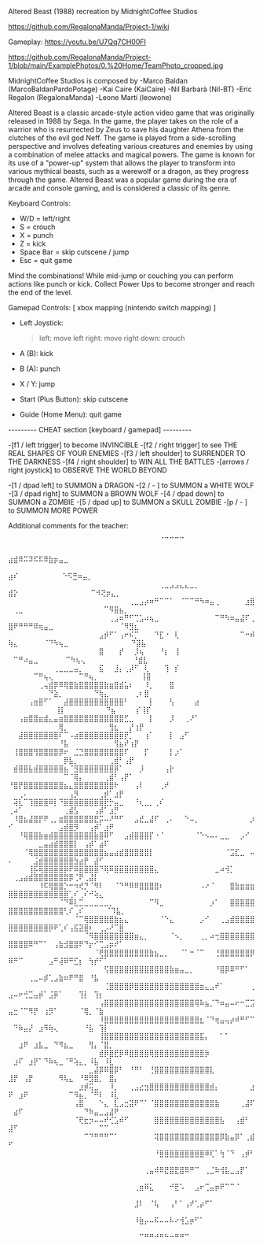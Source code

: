 Altered Beast (1988) recreation by MidnightCoffee Studios

https://github.com/RegalonaManda/Project-1/wiki

Gameplay: https://youtu.be/U7Qq7CH00FI

https://github.com/RegalonaManda/Project-1/blob/main/ExamplePhotos/0.%20Home/TeamPhoto_cropped.jpg

MidnightCoffee Studios is composed by
-Marco Baldan (MarcoBaldanPardoPotage)
-Kai Caire (KaiCaire)
-Nil Barbarà (Nil-BT)
-Eric Regalon (RegalonaManda)
-Leone Martí (leowone)

Altered Beast is a classic arcade-style action video game that was originally released in 1988 by Sega. In the game, the player takes on the role of a warrior who is resurrected by Zeus to save his daughter Athena from the clutches of the evil god Neff. The game is played from a side-scrolling perspective and involves defeating various creatures and enemies by using a combination of melee attacks and magical powers. The game is known for its use of a "power-up" system that allows the player to transform into various mythical beasts, such as a werewolf or a dragon, as they progress through the game. Altered Beast was a popular game during the era of arcade and console gaming, and is considered a classic of its genre.


Keyboard Controls:
- W/D = left/right
- S = crouch
- X = punch
- Z = kick
- Space Bar = skip cutscene / jump
- Esc = quit game

Mind the combinations! While mid-jump or couching you can perform actions like punch or kick.
Collect Power Ups to become stronger and reach the end of the level.


Gamepad Controls: [ xbox mapping (nintendo switch mapping) ]
- Left Joystick: 
   > left: move left
   > right: move right
   > down: crouch

- A (B): kick
- B (A): punch
- X / Y: jump
- Start (Plus Button): skip cutscene
- Guide (Home Menu): quit game


--------- CHEAT section [keyboard / gamepad] ---------

-[f1 / left trigger]  to become INVINCIBLE
-[f2 / right trigger]  to see THE REAL SHAPES OF YOUR ENEMIES
-[f3 / left shoulder]  to SURRENDER TO THE DARKNESS
-[f4 / right shoulder] to WIN ALL THE BATTLES
-[arrows / right joystick] to OBSERVE THE WORLD BEYOND

-[1 / dpad left] to SUMMON a DRAGON
-[2 / - ] to SUMMON a WHITE WOLF
-[3 / dpad right] to SUMMON a BROWN WOLF
-[4 / dpad down] to SUMMON a ZOMBIE
-[5 / dpad up] to SUMMON a SKULL ZOMBIE
-[p / - ] to SUMMON MORE POWER



Additional comments for the teacher:
	⠀⠀⠀⠀⠀⠀⠀⠀⠀⠀⠀⠀⠀⠀⠀⠀⠀⠀⠀⠀⠀⠀⠀ ⠀⠀⠀⠀⠀⠀⠀⠀⠀⠀⠀⠀⠀⠀⠀⠀⠀⠀⠀⠀⠀⠀⠀⠀⠀⠀⠀⠀⠀⠀⢀⣀⣀⣀⣀⠀⠀⠀⠀⠀⠀⠀⠀⠀⠀⠀⠀⠀⠀⠀⠀⠀⠀
	⠀⠀⠀⠀⠀⠀⠀⠀⠀⠀⠀⠀⠀⠀⠀⠀⠀⠀⠀⠀⠀⠀ ⠀⠀⠀⠀⠀⠀⠀⠀⠀⠀⠀⠀⠀⠀⠀⠀⠀⠀⠀⠀⠀⠀⠀⠀⠀⠀⠀⠀ ⣴⣾⠿⠭⠽⠯⠯⠿⣷⡶⣤⣀⠀⠀⠀⠀⠀⠀⠀⠀⠀⠀⠀⠀
	⠀⠀⠀⠀⠀⠀⠀⠀⠀⠀⠀⠀⠀⠀⠀⠀⠀⠀⠀⠀⠀⠀⠀⠀⠀⠀⠀⠀⠀⠀⠀⠀⠀⠀⠀⠀⠀⠀⠀⠀⠀⠀⠀⠀⠀⠀⠀⠀⠀  ⣴⠎ ⠀⠀⠀⠀⠀⠀⠀⠀ ⠑⠫⣛⠶⣤⡀⠀⠀⠀⠀⠀⠀⠀⠀
	⠀⠀⠀⠀⠀⠀⠀⠀⠀⠀⠀⠀⠀⠀⠀⠀⠀⠀⠀⠀⠀⠀⠀⠀⠀⠀⠀⠀⠀⠀⢀⣀⣠⣠⣄⣄⣀⡀⠀⠀⠀⠀⠀⠀⠀⠀⠀⠀ ⣾⡕ ⠀⠀⠀⠀⠀⠀⠀⠀⠀⠀⠀⠀⠀⠀⠉⠺⢝⡶⣄⡀⠀⠀⠀⠀⠀
	⠀⠀⠀⠀⠀⠀⠀⠀⠀⠀⠀⠀⠀⠀⠀⠀⠀⠀⠀⠀⠀⠀⠀⠀⢀⣀⣠⡴⠶⠛⠉⠉⠁⠀⠈⠉⠉⠛⠳⠶⣤⢀⠀⠀⠀⠀⠀⣰⣿ ⠀⢀⣀⠀⠀⠀⠀⠀⠀⠀⠀⠀⠀⠀⠀⠀⠀⠀⠀⠉⠻⣿⣦⡀⠀⠀⠀
	⠀⠀⠀⠀⠀⠀⠀⠀⠀⠀⠀⠀⠀⠀⠀⠀⠀⠀⠀⠀⢀⣠⠶⠛⠋⢉⣡⠴⢦⣀⠀⠀⠀⠀⠀⠀⠀⠀⠀⠀⠀⠉⠛⠳⠶⣤⣼⠏⢀⣿⠟⠛⠛⠛⠿⢶⣤⣀⠀⠀⠀⠀⠀⠀⠀⠀⠀⠀⠀⠀⠀⠈⠻⣻⣆⠀⠀
	⠀⠀⠀⠀⠀⠀⠀⠀⠀⠀⠀⠀⠀⠀⠀⠀⠀⠀⣠⡾⠋⠁⢠⠖⠮⡉⠀⠀⠀⠙⣏⠐⠀⢇⠀⠀⠀⠀⠀⠀⠀⠀⠀⠀⠀⠀⠉⠒⠾⢷⣄⠀⠀⠀⠀⠀⠈⠙⠳⢦⣀⠀⠀⠀⠀⠀⠀⠀⠀⠀⠀⠀⠀ ⠙⣽⣧⠀
	⠀⠀⠀⠀⠀⠀⠀⠀⠀⠀⠀⠀⠀⠀⠀⠀⠀⠀⣿⠀⠀⠀⡞⠀⠀⡸⢦⠀⠀⠀⠘⡆⠀⢸⠀⠀⠀⠀⠀⠀⠀⠀⠀⠀⠀⠀⠀⠀⠀⠀⠉⠛⠴⣤⣀⠀⠀⠀⠀ ⠀⠉⠳⢦⢄⠀⠀⠀⠀⠀⠀⠀⠀⠀  ⠘⣾⣇
	⠀⠀⠀⠀⠀⠀⠀⠀⠀⢀⣀⣀⣀⣤⡀⠀⠀⠀⣯⠀⠀⣸⡄⢀⡼⠋⠀⢇⠀⠀⠀⢹⠀⡎⠀⠀⠀⠀⠀⠀⠀⠀⠀⠀⠀⠀⠀⠀⠀⠀⠀⠀⠀⠀⠉⠛⢦⢄⠀⠀⠀⠀⠀⠉⠛⢦⡀⠀⠀⠀⠀⠀⠀ ⠀⠀⢸⣿
	⠀⠀⠀⠀⠀⠀⢀⢤⣾⡿⠿⢿⣿⣷⣿⣿⣿⣿⣿⣷⣶⣿⣾⣥⠆⠀⠀⠸⡀⠀⠀⠀⣿⠀⠀⠀⠀⠀⠀⠀⠀⠀⠀⠀⠀⠀⠀⠀⠀⠀⠀⠀⠀⠀⠀⠀⠀⠙⣵⡀⠀⠀⠀⠀⠀⠀⠙⢷⣄⠀⠀⠀⠀⠀⢀⠆⣿
	⠀⠀⠀⠀⢠⣶⣿⠋⠁⠀⠀⣼⣿⣿⣿⣿⣿⣿⣿⣿⣿⣿⣿⠃⠀⠀⠀⠀⡇⠀⠀⠀⢣⠀⠀⠀⠀⣴⠀⠀⠀⠀⠀⠀⠀⠀⠀⠀⠀⠀⠀⠀⠀⠀⠀⠀⠀⠀ ⢸⡇⠀⠀⠀⠀⠀⠀⠀⠀⠙⣦⠀⠀⠀⠀⡎⢸⡏
	⠀⠀⢠⣶⣿⣿⣶⣾⣄⣤⣶⣿⣿⣿⣿⣿⣿⣿⣿⣿⣿⣿⣿⣋⣀⠀⠀⠀⡇⠀⠀⠀⡸⠀⠀⢀⠜⠁⠀⠀⠀⠀⠀⠀⠀⠀⠀⠀⠀⠀⠀⠀⠀⠀⠀⠀⠀⠀⠀⢿⡀⠀⠀⠀⠀⠀⠀⠀⠀⢻⣆⠀⠀⡜⢰⡟⠀
	⠀⠀⣼⣿⣿⣿⣿⣿⣿⣿⠏⠉⠠⣴⣿⣿⣿⣿⣿⣿⣿⣿⣿⡟⡁⠀⠀⢰⠁⠀⠀⠀⡇⠀⣠⠋⠀⠀⠀⠀⠀⠀⠀⠀⠀⠀⠀⠀⠀⠀⠀⠀⠀⠀⠀⠀⠀⠀⠀⠘⣧⠀⠀⠀⠀⠀⠀⠀⠀⠀⢻⣦⠞⢰⡟⠀⠀
	⠀⢸⣿⣿⣿⢻⣿⣿⣿⣿⡿⠖⠀⣈⣙⣿⣿⣿⣿⣿⣿⣿⣿⠏⠀⠀⠀⡏⠀⠀⠀⠀⡇⡰⠁⠀⠀⠀⠀⠀⠀⠀⠀⠀⠀⠀⠀⠀⠀⠀⠀⠀⠀⠀⠀⠀⠀⠀⠀⠀⡿⣧⡀⠀⠀⠀⠀⠀⠀⢀⣾⠃⢠⡟⠀⠀⠀
	⠀⣾⣿⣿⣧⣾⣿⣿⣿⣿⣿⣦⠈⣻⣿⣿⣿⣿⣿⣿⣿⡿⠁⠀⠀⠀⡸⠀⠀⠀⠀⢠⡗⠀⠀⠀⠀⠀⠀⠀⠀⠀⠀⠀⠀⠀⠀⠀⠀⠀⠀⠀⠀⠀⠀⠀⠀⠀⠀⠀⠉⠈⢿⡄⠀⠀⠀⠀⢀⣾⠃⢠⡟⠁⠀⠀⠀
	⠘⣿⡟⣿⣿⣿⣿⣿⣿⣿⣿⣦⣄⣿⣿⣿⣿⣿⣿⣿⣿⠗⠀⠀⠀⢠⠇⠀⠀⠀⢀⠞⠀⠀⠀⠀⠀⠀⠀⠀⠀⠀⠀⠀⠀⠀⠀⠀⠀⠀⠀⢀⠄⠀⠀⠀⠀⠀⠀⠀⠀⢠⡻⠀⠀⠀⠀⢀⡾⠁⣰⡟⠀⠀⠀⠀⠀
	⠀⢽⣇⠉⢹⣿⣿⣿⠿⡇⠙⣿⣿⣿⣿⣿⣿⣿⣿⣟⡓⣤⣀⠀⠀⠘⢆⣀⡀⢀⠎⠀⠀⠀⠀⠀⠀⠀⠀⠀⠀⠀⠀⠀⠀⠀⠀⠀⠀⢀⠴⠁⠀⠀⠀⠀⠀⠀⠀⠀⢀⣾⣣⠀⠀⠀⢠⡾⠁⣰⡛⠀⠀⠀⠀⠀⠀
	⠀⠸⣿⣦⣼⣿⡟⠟⢀⡀⣶⣿⣿⣿⣿⣿⣿⣟⡭⠤⠜⠛⠋⠀⠀⣠⣞⣀⣼⠏⠀⢀⠄⠀⠀⠑⠤⡀⠀⠀⠀⠀⠀⠀⠀⠀⠀⠀⡰⠊⠀⠀⠀⠀⠀⠀⠀⠀⠀⣠⣾⣿⡻⠀⠀⢠⡾⠁⣰⠟⠀⠀⠀⠀⠀⠀⠀
	⠀⠀⠘⢿⣿⣿⣷⣶⣾⣿⣿⣿⣿⣿⣿⣿⣿⣷⣿⠿⠋⠀⠀⣠⣾⣿⣿⣿⡏⠐⠈⠀⠀⠀⠀⠀⠀⠈⠑⠢⠤⠄⣀⣀⠀⠀⡠⠊⠀⠀⠀⠀⠀⠀⠀⣀⣤⣴⣾⣿⣿⣿⡇⠀⢠⡾⠁⣴⠏⠀⠀⠀⠀⠀⠀⠀⠀
	⠀⠀⠀⠈⢿⣿⣿⣿⣿⣿⣿⣿⣿⣿⣿⣿⣿⣿⣿⣦⣤⣴⣾⣿⣿⣿⣿⣿⡇⠀⠀⠀⠀⠀⠀⠀⠀⠀⠀⠀⠀⠀⠀⠈⣩⣏⣀⠀⠤⠄⠀⠀⠀⠀⣨⣾⣿⣿⣿⣿⣿⣿⣳⣴⡟⠀⣼⠋⠀⠀⠀⠀⠀⠀⠀⠀⠀
	⠀⠀⠀⠀⢸⡯⢿⣿⣿⣿⣿⡿⠟⠿⣿⣿⣿⣿⠙⢿⠿⣿⣿⣿⣿⣿⣿⣿⣿⣄⠀⠀⠀⠀⠀⠀⠀⠀⠀⠀⠀⣀⠴⢺⡁⠀⠀⠀⠀⠀⢀⣠⣴⣾⣿⣿⣿⣿⣿⣿⣿⡿⢈⠟⢀⣼⡇⠀⠀⠀⠀⠀⠀⠀⠀⠀⠀
	⠀⠀⠀⠀⠀⠀⠸⠯⢿⣿⣿⡑⠒⠲⢞⡙⠈⠻⠇⠀⠀⠈⠙⠛⠿⠿⣿⣿⣿⣿⠆⠀⠀⠀⠀⠀⠀⠀⠠⠔⠈⠀⠀⠀⣿⣷⣶⣶⣶⣿⣿⣿⣿⣿⣿⣿⣿⣿⣿⣿⣿⢁⠎⢀⠎⠚⢵⣄⠀⠀⠀⠀⠀⠀⠀
	⠀⠀⠀⠀⠀⠀⠀⠀⠀⠀⠈⠙⠿⣇⣉⣀⣀⣀⣀⣀⡀⠀⠀⠀⠀⠀⠀⠀⠉⠻⣀⠀⠀⠀⠀⠀⠀⠀⠀⠀⡰⠁⠀⠀⣿⣿⣿⣿⣿⣿⣿⣿⣿⣿⣿⣿⣿⣿⣿⣿⢃⠎⢀⠎⠀⠀⠀ ⠀⠈⠹⣧⡀⠀⠀⠀⠀⠀
	⠀⠀⠀⠀⠀⠀⠀⠀⠀⠀⠀⠀⠀⠈⠉⢿⣿⣿⣿⣿⣿⣷⣦⣄⠀⠀⠀⠀⠀⠀⠈⠑⣄⠀⠀⠀⠀⠀⡠⠊⠀⠀⢀⣠⣾⣿⣿⣿⣿⣿⣿⣿⣿⣿⣿⣿⣿⡿⠟⢁⠎⢠⣯⣽⣿⠆⠀⢀⡠⠜⠉⣿⠀⠀⠀⠀⠀
	⠀⠀⠀⠀⠀⠀⠀⠀⠀⠀⠀⠀⠀⠀⠀⠈⠻⣿⣿⣿⣿⣿⣿⣿⣿⣶⣄⡀⠀⠀⠀⠀⠈⠢⡀⠀⠀⠀⢀⡀⠴⢒⣿⣿⣿⣿⣿⣿⣿⣿⣿⣿⣿⠿⠛⠉⠁⠀⢠⣷⣺⣿⣿⠟⠙⡖⠊⢉⣠⡶⠞⠁⠀⠀⠀⠀⠀
	⠀⠀⠀⠀⠀⠀⠀⠀⠀⠀⠀⠀⠀⠀⠀⠀⠀⠈⢟⣿⣿⣿⣿⣿⣿⣿⣿⣿⣷⣦⣀⡀⠀⠀⠈⠁⠒⠈⠉⠀⠀⢘⣿⣿⣿⣿⣿⣿⡿⠿⠛⠉⠀⠀⠀⠀⠀⣠⠛⢼⠿⠛⣋⡆⠀⢳⡞⠋⠁⠀⠀⠀⠀⠀⠀⠀⠀
	⠀⠀⠀⠀⠀⠀⠀⠀⠀⠀⠀⠀⠀⠀⠀⠀⠀⠀⠀⢫⣿⣿⣿⣿⣿⣿⣿⣿⣿⣿⣿⣿⣷⣶⣤⣀⡀⠀⠀⠀⠀⠘⣿⡿⠿⠛⠋⠁⠀⠀⠀⠀⠀⢀⣀⠤⡾⢁⣠⣷⠶⠟⠛⣿⠀⠘⣧⠀⠀⠀⠀⠀⠀⠀⠀⠀⠀
	⠀⠀⠀⠀⠀⠀⠀⠀⠀⠀⠀⠀⠀⠀⠀⠀⠀⠀⠀⢈⣿⣿⣿⣿⡿⣿⣿⣿⣿⣿⣿⣿⣿⣿⣿⣿⣿⣿⣶⣄⣠⠞⠁⠀⠀⠀⠀⠀⢀⣠⠤⠖⢚⣉⣤⡾⠁⣨⡿⠁⠀⠀⠀⢹⡇⠀⢹⡆⠀⠀⠀⠀⠀⠀⠀⠀⠀
	⠀⠀⠀⠀⠀⠀⠀⠀⠀⠀⠀⠀⠀⠀⠀⠀⠀⠀⢠⣿⣿⣿⣿⣿⣿⣿⣿⣿⣿⣿⣿⣿⣿⣿⣿⣿⣿⢿⠷⣦⡈⠙⠶⣤⠤⠖⠒⣉⣩⣤⣒⠈⠉⠻⡟⠀⢰⡻⠁⠀⠀⠀⠀⠈⢿⡀⠈⣷⠀⠀⠀⠀⠀⠀⠀⠀⠀
	⠀⠀⠀⠀⠀⠀⠀⠀⠀⠀⠀⠀⠀⠀⠀⠀⠀⠀⠸⣿⣿⣿⣿⣿⣿⣿⣿⣿⣿⣿⣿⣿⣿⣿⣿⣿⣿⣿⣆⠈⠙⢶⣤⢤⡴⠾⠛⠋⠉⠀⠙⠷⣤⡜⠀⣰⠻⢷⢄⠀⠀⠀⠀⠀⠘⣧⠀⢹⡇⠀⠀⠀⠀⠀⠀⠀⠀
	⠀⠀⠀⠀⠀⠀⠀⠀⠀⠀⠀⠀⠀⠀⠀⠀⠀⠀⢸⣿⣿⣿⣿⣿⣿⣿⣿⣿⣿⣿⣿⣿⣿⣿⣿⣿⣿⣿⣯⡄⠀⠀⠁⠁⠀⠀⠀⠀⠀⠀⠀⣰⠟⠀⣰⣧⣀⠀⠙⠻⣦⣀⠀⠀⠀⢻⡄⠈⣿⡀⠀⠀⠀⠀⠀⠀⠀
	⠀⠀⠀⠀⠀⠀⠀⠀⠀⠀⠀⠀⠀⠀⠀⠀⠀⠀⣾⡿⣿⣟⡿⠿⣿⣿⣿⣿⢿⣿⣿⣿⣿⣿⣿⣿⣿⣿⣿⡷⠀⠀⠀⠀⠀⠀⠀⠀⠀⠀⣰⠏⠀⣰⡟⠁⠙⠷⢦⣀⠈⠛⢵⣄⡀⠸⣧⠀⠸⣇⠀⠀⠀⠀⠀⠀⠀
	⠀⠀⠀⠀⠀⠀⠀⠀⠀⠀⠀⠀⠀⠀⠀⠀⣀⣼⡿⠿⣿⡿⠃⠀⠘⠛⠃⠀⢘⣿⣿⣿⣿⣿⣿⣿⣿⣿⣿⣿⣇⠀⠀⠀⠀⠀⠀⠀⠀⣸⡟⠀⢠⡟⠀⠀⠀⠀⠀⠻⢧⣄⠀⠘⠿⣻⣿⡀⠀⣿⡄⠀⠀⠀⠀⠀⠀
	⠀⠀⠀⠀⠀⠀⠀⠀⠀⠀⠀⠀⠀⠀⣰⡾⢭⣀⠀⠀⠸⡀⠀⠀⢀⣠⣔⣲⣿⣿⣿⣿⣿⣿⣿⣿⣿⣿⣿⣿⣾⡄⠀⠀⠀⠀⠀⠀⣰⠟⠀⣰⠟⠀⠀⠀⠀⠀⠀⠀⠀⠉⠻⣦⡀⠈⠛⠇⠀⠸⣇⠀⠀⠀⠀⠀⠀
	⠀⠀⠀⠀⠀⠀⠀⠀⠀⠀⠀⠀⠀⢠⣿⠀⠀⠀⠑⣄⠀⣇⣠⣒⣽⠟⠉⠁⠈⣿⣿⣿⣿⣿⣿⣿⣿⣿⣿⣿⣿⣷⠀⠀⠀⠀⢀⣼⠏⠀⣴⠏⠀⠀⠀⠀⠀⠀⠀⠀⠀⠀⠀⠀⠙⠷⣤⣀⣠⣼⠟⠀⠀⠀⠀⠀⠀
	⠀⠀⠀⠀⠀⠀⠀⠀⠀⠀⠀⠀⠀⠈⢟⣖⡲⠤⠤⠞⢊⣡⠾⠋⠀⠀⠀⠀⠀⣿⣿⣿⣿⣿⣿⣿⣿⣿⣿⣿⣿⣿⣧⠀⠀⢠⣾⠃⠀⣼⠋⠀⠀⠀⠀⠀⠀⠀⠀⠀⠀⠀⠀⠀⠀⠀⠀⠉⠉⠀⠀⠀⠀⠀⠀⠀⠀
	⠀⠀⠀⠀⠀⠀⠀⠀⠀⠀⠀⠀⠀⠀⠀⠉⠙⠛⠛⠛⠉⠁⠀⠀⠀⠀⠀⠀⠀⢽⣿⣿⣿⣿⣿⣿⣿⣿⣿⣿⣿⣿⡿⣷⣤⡿⠁⢀⣾⠋⠀⠀⠀⠀⠀⠀⠀⠀⠀⠀⠀⠀⠀⠀⠀⠀⠀⠀⠀⠀⠀⠀⠀⠀⠀⠀⠀
	⠀⠀⠀⠀⠀⠀⠀⠀⠀⠀⠀⠀⠀⠀⠀⠀⠀⠀⠀⠀⠀⠀⠀⠀⠀⠀⠀⠀⠀⠘⣿⣿⣿⣿⣿⣿⣿⣿⣿⠿⢏⠁⢳⠈⠙⠀⢠⡾⠃⠀⠀⠀⠀⠀⠀⠀⠀⠀⠀⠀⠀⠀⠀⠀⠀⠀⠀⠀⠀⠀⠀⠀⠀⠀⠀⠀⠀
	⠀⠀⠀⠀⠀⠀⠀⠀⠀⠀⠀⠀⠀⠀⠀⠀⠀⠀⠀⠀⠀⠀⠀⠀⠀⠀⠀⢀⣤⠾⠿⣟⣿⣟⣿⠿⠛⠉⠀⢀⣈⠷⢺⣧⣀⣠⡟⠁⠀⠀⠀⠀⠀⠀⠀⠀⠀⠀⠀⠀⠀⠀⠀⠀⠀⠀⠀⠀⠀⠀⠀⠀⠀⠀⠀⠀⠀
	⠀⠀⠀⠀⠀⠀⠀⠀⠀⠀⠀⠀⠀⠀⠀⠀⠀⠀⠀⠀⠀⠀⠀⠀⠀⢀⣶⠿⣅⠀⠀⠀⠚⣟⠡⠀⠀⣠⠖⢉⣤⡶⠟⠉⠉⠈⠀⠀⠀⠀⠀⠀⠀⠀⠀⠀⠀⠀⠀⠀⠀⠀⠀⠀⠀⠀⠀⠀⠀⠀⠀⠀⠀⠀⠀⠀⠀
	⠀⠀⠀⠀⠀⠀⠀⠀⠀⠀⠀⠀⠀⠀⠀⠀⠀⠀⠀⠀⠀⠀⠀⠀⠀⣸⠇⠀⠈⢧⠀⠀⢠⠃⠁⢠⠞⢁⡴⠋⠁⠀⠀⠀⠀⠀⠀⠀⠀⠀⠀⠀⠀⠀⠀⠀⠀⠀⠀⠀⠀⠀⠀⠀⠀⠀⠀⠀⠀⠀⠀⠀⠀⠀⠀⠀⠀
	⠀⠀⠀⠀⠀⠀⠀⠀⠀⠀⠀⠀⠀⠀⠀⠀⠀⠀⠀⠀⠀⠀⠀⠀⠀⠸⣷⡤⠤⠯⠤⠤⠧⠔⢺⣡⡶⠋⠁⠀⠀⠀⠀⠀⠀⠀⠀⠀⠀⠀⠀⠀⠀⠀⠀⠀⠀⠀⠀⠀⠀⠀⠀⠀⠀⠀⠀⠀⠀⠀⠀⠀⠀⠀⠀⠀
	⠀⠀⠀⠀⠀⠀⠀⠀⠀⠀⠀⠀⠀⠀⠀⠀⠀⠀⠀⠀⠀⠀⠀⠀⠀⠀⠉⠛⠛⠚⠛⠓⠒⠛⠛⠉⠀⠀⠀⠀⠀⠀⠀⠀⠀⠀⠀⠀⠀⠀⠀⠀⠀⠀⠀⠀⠀⠀⠀⠀⠀⠀⠀⠀⠀⠀⠀⠀⠀⠀⠀⠀⠀⠀⠀⠀⠀
